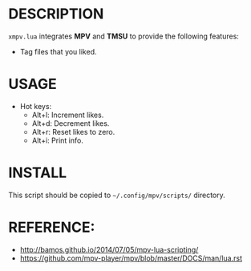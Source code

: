 # DESCRIPTION
`xmpv.lua` integrates **MPV** and **TMSU** to provide the following features:
* Tag files that you liked.

# USAGE

* Hot keys:
  * Alt+l: Increment likes.
  * Alt+d: Decrement likes.
  * Alt+r: Reset likes to zero.
  * Alt+i: Print info.

# INSTALL
This script should be copied to `~/.config/mpv/scripts/` directory.

# REFERENCE: 
* http://bamos.github.io/2014/07/05/mpv-lua-scripting/
* https://github.com/mpv-player/mpv/blob/master/DOCS/man/lua.rst
